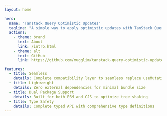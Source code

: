 ```yaml
---
layout: home

hero:
  name: "Tanstack Query Optimistic Updates"
  tagline: "A simple way to apply optimistic updates with TanStack Query"
  actions:
    - theme: brand
      text: About
      link: /intro.html
    - theme: alt
      text: GitHub
      link: https://github.com/mugglim/tanstack-query-optimistic-updates

features:
  - title: Seamless
    details: Complete compatibility layer to seamless replace useMutation
  - title: Lightweight
    details: Zero external dependencies for minimal bundle size
  - title: Dual Package Support
    details: Built for both ESM and CJS to optimize tree shaking
  - title: Type Safety
    details: Complete typed API with comprehensive type definitions
---
```


